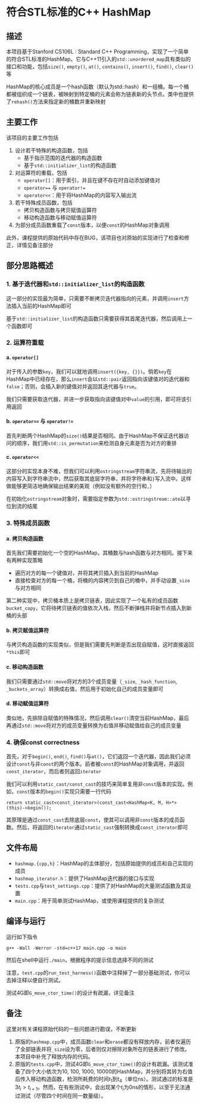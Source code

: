 # 符合STL标准的C++ HashMap

## 描述

本项目基于Stanford CS106L : Standard C++ Programming，实现了一个简单的符合STL标准的HashMap。它与C++11引入的`std::unordered_map`具有类似的接口和功能，包括`size()`, `empty()`, `at()`, `contains()`, `insert()`, `find()`, `clear()`等

HashMap的核心成员是一个hash函数（默认为std::hash）和一组桶。每一个桶都被组织成一个链表，被映射到特定桶的元素会称为链表新的头节点。类中也提供了`rehash()`方法来指定新的桶数并重新映射

## 主要工作

该项目的主要工作包括

1. 设计若干特殊的构造函数，包括
   - 基于指示范围的迭代器的构造函数
   - 基于`std::initializer_list`的构造函数
2. 对运算符的重载，包括
   - `operator[]`：用于索引，并且在键不存在时自动添加键值对
   - `operator==` 与 `operator!=`
   - `operator<<`：用于将HashMap的内容写入输出流
3. 若干特殊成员函数，包括
   - 拷贝构造函数与拷贝赋值运算符
   - 移动构造函数与移动赋值运算符
4. 为部分成员函数重载了`const`版本，以便`const`的HashMap对象调用

此外，课程提供的原始代码中存在BUG，该项目也对原始的实现进行了检查和修正，详情见备注部分

## 部分思路概述

### 1. 基于迭代器和`std::initializer_list`的构造函数
这一部分的实现最为简单，只需要不断拷贝迭代器指向的元素，并调用`insert`方法插入当前的HashMap即可

基于`std::initializer_list`的构造函数只需要获得其首尾迭代器，然后调用上一个函数即可

### 2. 运算符重载

#### a. `operator[]`
对于传入的参数`key`，我们可以就地调用`insert({key, {}})`。倘若`key`在HashMap中已经存在，那么`insert`会以`std::pair`返回指向该键值对的迭代器和`false`；否则，会插入新的键值对并返回其迭代器与`true`。

我们只需要获取迭代器，并进一步获取指向该键值对中`value`的引用，即可将该引用返回

#### b. `operator==` 与 `operator!=`

首先判断两个HashMap的`size()`结果是否相同。由于HashMap不保证迭代器访问的顺序，我们用`std::is_permutation`来检测自身元素是否为对方的重排

#### c. `operator<<`

这部分的实现本身不难，但我们可以利用`ostringstream`字符串流，先将待输出的内容写入到字符串流中，然后获取其底层字符串，并将字符串和`}`写入流中。这样做能够更简洁地确保输出结果的美观（例如没有额外的空行和`,`）

在初始化`ostringstream`对象时，需要指定参数为`std::ostringstream::ate`以寻位到流的结尾

### 3. 特殊成员函数

#### a. 拷贝构造函数
首先我们需要初始化一个空的HashMap，其桶数与hash函数与对方相同。接下来有两种实现策略
- 遍历对方的每一个键值对，并将其拷贝插入到当前的HashMap
- 直接检查对方的每一个桶，将桶的内容拷贝到自己的桶中，并手动设置`_size`与对方相同

第二种实现中，拷贝桶本质上是拷贝链表，因此实现了一个私有的成员函数`bucket_copy`，它将待拷贝链表的值依次入栈，然后不断弹栈并将新节点插入到新桶的头部

#### b. 拷贝赋值运算符

与拷贝构造函数的实现类似，但是我们需要先判断是否出现自赋值，这时直接返回`*this`即可

#### c. 移动构造函数

我们只需要通过`std::move`将对方的3个成员变量（`_size`, `_hash_function`, `_buckets_array`）转换成右值，然后用于初始化自己的成员变量即可


#### d. 移动赋值运算符

类似地，先排除自赋值的特殊情况，然后调用`clear()`清空当前HashMap，最后再通过`std::move`将对方的成员变量转换为右值并移动赋值给自己的成员变量

### 4. 确保const correctness

首先，对于`begin()`, `end()`, `find()`与`at()`，它们返回一个迭代器，因此我们必须设计`const`与非`const`的两个版本。前者被`const`的HashMap对象调用，并返回`const_iterator`，而后者则返回`iterator`

我们可以利用`static_cast/const_cast`的技巧来简单复用非`const`版本的实现。例如，`const`版本的`begin()`实现只需要一行代码
```
return static_cast<const_iterator>(const_cast<HashMap<K, M, H>*>(this)->begin());
```
其原理是通过`const_cast`去除底层`const`，使其可以调用非`const`版本的成员函数。然后，将返回的`iterator`通过`static_cast`强制转换成`const_iterator`即可



## 文件布局

- `hashmap.{cpp,h}`：HashMap的主体部分，包括原始提供的成员和自己实现的成员
- `hashmap_iterator.h`：提供了HashMap迭代器的接口与实现
- `tests.cpp`与`test_settings.cpp`：提供了对HashMap的大量测试函数及其设置
- `main.cpp`：用于简单测试HashMap，或使用课程提供的复杂测试

## 编译与运行
运行如下指令
```
g++ -Wall -Werror -std=c++17 main.cpp -o main
```
然后在shell中运行`./main`，根据程序的提示信息选择不同的测试

注意，`test.cpp`的`run_test_harness()`函数中注释掉了一部分基础测试，你可以去掉注释以便自行测试。

测试4G即`G_move_ctor_time()`的设计有疏漏，详见备注

## 备注

这里对有关课程原始代码的一些问题进行勘误，不断更新

1. 原版的`hashmap.cpp`中，成员函数`clear`和`erase`都没有释放内存，前者仅遍历了全部链表并将`_size`设为零，后者则仅对擦除对象所在的链表进行了修改。本项目中补充了释放内存的代码。
2. 原版的`tests.cpp`中，测试4G即`G_move_ctor_time()`的设计有疏漏。该测试准备了四个大小依次为10, 100, 1000, 10000的HashMap，并分别将其转为右值后传入移动构造函数，检测所耗费的时间$t_1$到$t_4$（单位ns）。测试通过的标准是$3t_i > t_{i+1}$。然而，在有些测试中，会出现某个$t_i$为0ns的情形，以至于无法通过测试（尽管四个时间在同一数量级）。
